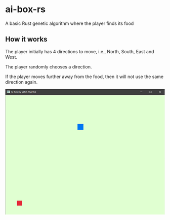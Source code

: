 # ai-box-rs
A basic Rust genetic algorithm where the player finds its food

## How it works
The player initially has 4 directions to move, i.e., North, South, East and West.

The player randomly chooses a direction.

If the player moves further away from the food, then it will not use the same direction again.

![preview](https://github.com/vs-123/ai-box-rs/blob/main/screenshots/preview.PNG)
